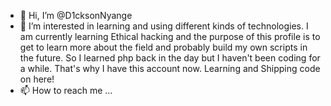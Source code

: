 - 👋 Hi, I’m @D1cksonNyange
- 👀 I’m interested in learning and using different kinds of technologies. I am currently learning Ethical hacking and the purpose of this profile is to get to learn more about the field and probably build my own scripts in the future. So I learned php back in the day but I haven't been coding for a while. That's why I have this account now. Learning and Shipping code on here!
- 📫 How to reach me ...

<!---
D1cksonNyange/D1cksonNyange is a ✨ special ✨ repository because its `README.md` (this file) appears on your GitHub profile.
You can click the Preview link to take a look at your changes.
--->
